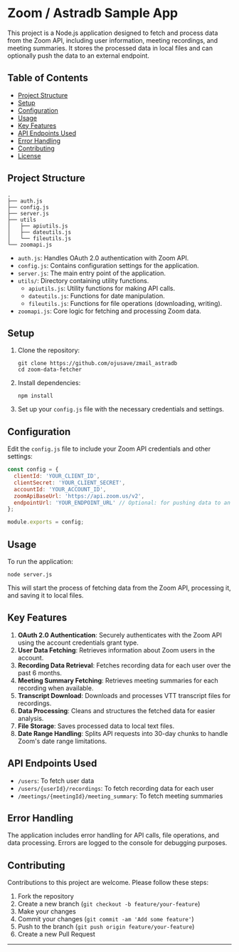 # Zoom / Astradb Sample App

This project is a Node.js application designed to fetch and process data from the Zoom API, including user information, meeting recordings, and meeting summaries. It stores the processed data in local files and can optionally push the data to an external endpoint.

## Table of Contents

- [Project Structure](#project-structure)
- [Setup](#setup)
- [Configuration](#configuration)
- [Usage](#usage)
- [Key Features](#key-features)
- [API Endpoints Used](#api-endpoints-used)
- [Error Handling](#error-handling)
- [Contributing](#contributing)
- [License](#license)

## Project Structure

```
.
├── auth.js
├── config.js
├── server.js
├── utils
│   ├── apiutils.js
│   ├── dateutils.js
│   └── fileutils.js
└── zoomapi.js
```

- `auth.js`: Handles OAuth 2.0 authentication with Zoom API.
- `config.js`: Contains configuration settings for the application.
- `server.js`: The main entry point of the application.
- `utils/`: Directory containing utility functions.
  - `apiutils.js`: Utility functions for making API calls.
  - `dateutils.js`: Functions for date manipulation.
  - `fileutils.js`: Functions for file operations (downloading, writing).
- `zoomapi.js`: Core logic for fetching and processing Zoom data.

## Setup

1. Clone the repository:
   ```
   git clone https://github.com/ojusave/zmail_astradb
   cd zoom-data-fetcher
   ```

2. Install dependencies:
   ```
   npm install
   ```

3. Set up your `config.js` file with the necessary credentials and settings.

## Configuration

Edit the `config.js` file to include your Zoom API credentials and other settings:

```javascript
const config = {
  clientId: 'YOUR_CLIENT_ID',
  clientSecret: 'YOUR_CLIENT_SECRET',
  accountId: 'YOUR_ACCOUNT_ID',
  zoomApiBaseUrl: 'https://api.zoom.us/v2',
  endpointUrl: 'YOUR_ENDPOINT_URL' // Optional: for pushing data to an external service
};

module.exports = config;
```

## Usage

To run the application:

```
node server.js
```

This will start the process of fetching data from the Zoom API, processing it, and saving it to local files.

## Key Features

1. **OAuth 2.0 Authentication**: Securely authenticates with the Zoom API using the account credentials grant type.
2. **User Data Fetching**: Retrieves information about Zoom users in the account.
3. **Recording Data Retrieval**: Fetches recording data for each user over the past 6 months.
4. **Meeting Summary Fetching**: Retrieves meeting summaries for each recording when available.
5. **Transcript Download**: Downloads and processes VTT transcript files for recordings.
6. **Data Processing**: Cleans and structures the fetched data for easier analysis.
7. **File Storage**: Saves processed data to local text files.
8. **Date Range Handling**: Splits API requests into 30-day chunks to handle Zoom's date range limitations.

## API Endpoints Used

- `/users`: To fetch user data
- `/users/{userId}/recordings`: To fetch recording data for each user
- `/meetings/{meetingId}/meeting_summary`: To fetch meeting summaries

## Error Handling

The application includes error handling for API calls, file operations, and data processing. Errors are logged to the console for debugging purposes.

## Contributing

Contributions to this project are welcome. Please follow these steps:

1. Fork the repository
2. Create a new branch (`git checkout -b feature/your-feature`)
3. Make your changes
4. Commit your changes (`git commit -am 'Add some feature'`)
5. Push to the branch (`git push origin feature/your-feature`)
6. Create a new Pull Request



---
